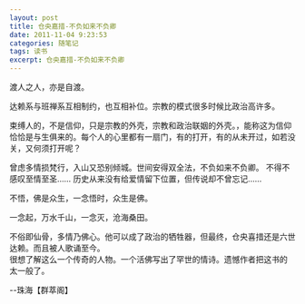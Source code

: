 ```yaml
---
layout: post
title: 仓央嘉措-不负如来不负卿
date: 2011-11-04 9:23:53
categories: 随笔记
tags: 读书
excerpt: 仓央嘉措-不负如来不负卿
---
```


渡人之人，亦是自渡。

达赖系与班禅系互相制约，也互相补位。宗教的模式很多时候比政治高许多。

束缚人的，不是信仰，只是宗教的外壳，宗教和政治联姻的外壳。，能称这为信仰恰恰是与生俱来的。每个人的心里都有一扇门，有的打开，有的从未开过，如若没关，又何须打开呢？

曾虑多情损梵行，入山又恐别倾城。世间安得双全法，不负如来不负卿。
不得不感叹至情至圣……
历史从来没有给爱情留下位置，但传说却不曾忘记……

不悟，佛是众生，一念悟时，众生是佛。

一念起，万水千山，一念灭，沧海桑田。

不俗即仙骨，多情乃佛心。他可以成了政治的牺牲器，但最终，仓央喜措还是六世达赖。而且被人歌诵至今。  
很想了解这么一个传奇的人物。一个活佛写出了罕世的情诗。遗憾作者把这书的 太一般了。

--珠海【群萃阁】 


















